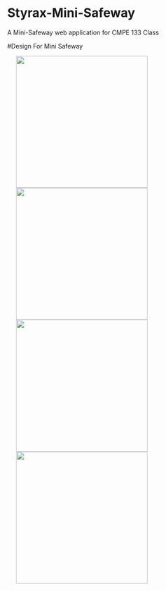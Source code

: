 # Styrax-Mini-Safeway
A Mini-Safeway web application for CMPE 133 Class

#Design For Mini Safeway
<p float="left">
<img src="https://imgur.com/rHmLx6g.jpg" width=300 hspace="20">
<img src="https://imgur.com/lYo64DE.jpg" width=300 hspace="20">
<img src="https://imgur.com/ixLI0pG.jpg" width=300 hspace="20">
<img src="https://imgur.com/dJ3tEeL.jpg" width=300 hspace="20">
</p>
